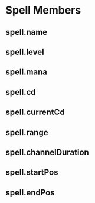 # Spell Members

## spell.name
## spell.level
## spell.mana
## spell.cd
## spell.currentCd
## spell.range
## spell.channelDuration
## spell.startPos
## spell.endPos